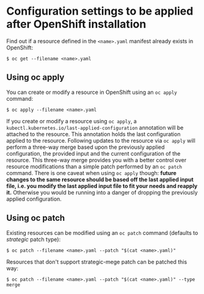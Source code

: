 # Configuration settings to be applied after OpenShift installation

Find out if a resource defined in the `<name>.yaml` manifest already exists in OpenShift:

```
$ oc get --filename <name>.yaml
```

## Using oc apply

You can create or modify a resource in OpenShift using an `oc apply` command:
```
$ oc apply --filename <name>.yaml
```
If you create or modify a resource using `oc apply`, a `kubectl.kubernetes.io/last-applied-configuration` annotation will be attached to the resource. This annotation holds the last configuration applied to the resource. Following updates to the resource via `oc apply` will perform a three-way merge based upon the previously applied configuration, the provided input and the current configuration of the resource. This three-way merge provides you with a better control over resource modifications than a simple patch performed by an `oc patch` command. There is one caveat when using `oc apply` though: **future changes to the same resource should be based off the last applied input file, i.e. you modify the last applied input file to fit your needs and reapply it.** Otherwise you would be running into a danger of dropping the previously applied configuration.

## Using oc patch

Existing resources can be modified using an `oc patch` command (defaults to *strategic* patch type):

```
$ oc patch --filename <name>.yaml --patch "$(cat <name>.yaml)"
```

Resources that don't support strategic-mege patch can be patched this way:

```
$ oc patch --filename <name>.yaml --patch "$(cat <name>.yaml)" --type merge
```

